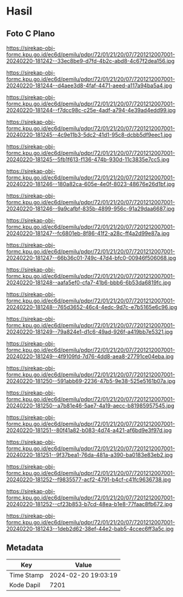 # Hasil

## Foto C Plano

https://sirekap-obj-formc.kpu.go.id/ec6d/pemilu/pdpr/72/01/21/20/07/7201212007001-20240220-181242--33ec8be9-d7fd-4b2c-abd8-4c67f2dea156.jpg

https://sirekap-obj-formc.kpu.go.id/ec6d/pemilu/pdpr/72/01/21/20/07/7201212007001-20240220-181244--d4aee3d8-4faf-4471-aeed-a117a94ba5a4.jpg

https://sirekap-obj-formc.kpu.go.id/ec6d/pemilu/pdpr/72/01/21/20/07/7201212007001-20240220-181244--f7dcc98c-c25e-4adf-a794-4e39ad4edd99.jpg

https://sirekap-obj-formc.kpu.go.id/ec6d/pemilu/pdpr/72/01/21/20/07/7201212007001-20240220-181245--4c9e11b3-5dc2-41d1-95c8-dcbb5df9eec1.jpg

https://sirekap-obj-formc.kpu.go.id/ec6d/pemilu/pdpr/72/01/21/20/07/7201212007001-20240220-181245--5fb1f613-f136-474b-930d-11c3835e7cc5.jpg

https://sirekap-obj-formc.kpu.go.id/ec6d/pemilu/pdpr/72/01/21/20/07/7201212007001-20240220-181246--180a82ca-605e-4e0f-8023-48676e26d1bf.jpg

https://sirekap-obj-formc.kpu.go.id/ec6d/pemilu/pdpr/72/01/21/20/07/7201212007001-20240220-181246--9a9cafbf-835b-4899-956c-91a29daa6687.jpg

https://sirekap-obj-formc.kpu.go.id/ec6d/pemilu/pdpr/72/01/21/20/07/7201212007001-20240220-181247--fc6801eb-8f86-41f2-a28c-ff4a2d99e87a.jpg

https://sirekap-obj-formc.kpu.go.id/ec6d/pemilu/pdpr/72/01/21/20/07/7201212007001-20240220-181247--66b36c01-749c-47d4-bfc0-00946f506068.jpg

https://sirekap-obj-formc.kpu.go.id/ec6d/pemilu/pdpr/72/01/21/20/07/7201212007001-20240220-181248--aafa5ef0-cfa7-41b6-bbb6-6b53da6819fc.jpg

https://sirekap-obj-formc.kpu.go.id/ec6d/pemilu/pdpr/72/01/21/20/07/7201212007001-20240220-181248--765d3652-46c4-4edc-9d7c-e7b5165e6c96.jpg

https://sirekap-obj-formc.kpu.go.id/ec6d/pemilu/pdpr/72/01/21/20/07/7201212007001-20240220-181249--79a824e1-d1c6-49ad-926f-a419bb7e5321.jpg

https://sirekap-obj-formc.kpu.go.id/ec6d/pemilu/pdpr/72/01/21/20/07/7201212007001-20240220-181249--4f9109fd-7d76-4dd8-aea8-27791ce04eba.jpg

https://sirekap-obj-formc.kpu.go.id/ec6d/pemilu/pdpr/72/01/21/20/07/7201212007001-20240220-181250--591abb69-2236-47b5-9e38-525e5161b07a.jpg

https://sirekap-obj-formc.kpu.go.id/ec6d/pemilu/pdpr/72/01/21/20/07/7201212007001-20240220-181250--a7b81e46-5ae7-4a19-aecc-b81985957545.jpg

https://sirekap-obj-formc.kpu.go.id/ec6d/pemilu/pdpr/72/01/21/20/07/7201212007001-20240220-181251--80f41a82-b083-4d74-a421-af6bd9e3f97d.jpg

https://sirekap-obj-formc.kpu.go.id/ec6d/pemilu/pdpr/72/01/21/20/07/7201212007001-20240220-181251--9f37bea1-76da-481a-a390-ba0183e83eb2.jpg

https://sirekap-obj-formc.kpu.go.id/ec6d/pemilu/pdpr/72/01/21/20/07/7201212007001-20240220-181252--f9835577-acf2-4791-b4cf-c41fc9636738.jpg

https://sirekap-obj-formc.kpu.go.id/ec6d/pemilu/pdpr/72/01/21/20/07/7201212007001-20240220-181252--cf23b853-b7cd-48ea-b1e8-77faac8fb672.jpg

https://sirekap-obj-formc.kpu.go.id/ec6d/pemilu/pdpr/72/01/21/20/07/7201212007001-20240220-181243--1deb2d62-38ef-44e2-bab5-4ccec6ff3a5c.jpg


## Metadata

| Key        | Value               |
| ---------- | ------------------- |
| Time Stamp | 2024-02-20 19:03:19 |
| Kode Dapil | 7201                |




